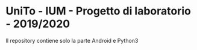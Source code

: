# UniTo - IUM - Progetto di laboratorio - 2019/2020

Il repository contiene solo la parte Android e Python3